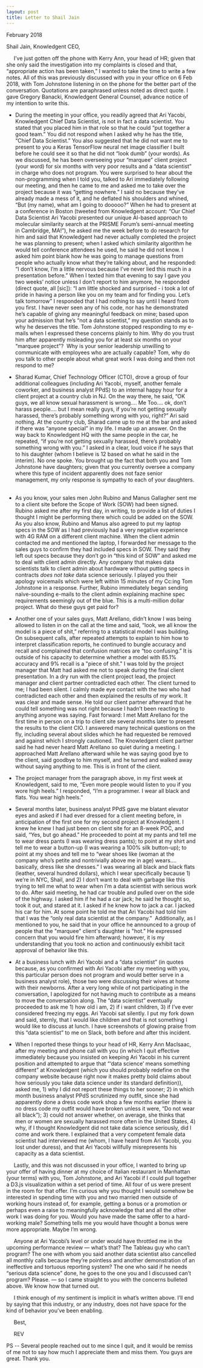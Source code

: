 ```yaml
---
layout: post
title: Letter to Shail Jain
---
```

February 2018

Shail Jain, Knowledgent CEO,

&nbsp;&nbsp;&nbsp;&nbsp;&nbsp;I’ve just gotten off the phone with Kerry Ann, your head of HR; given that she only said the investigation into my complaints is closed and that, “appropriate action has been taken,” I wanted to take the time to write a few notes.  All of this was previously discussed with you in your office on 6 Feb 2018, with Tom Johnstone listening in on the phone for the better part of the conversation.  Quotations are paraphrased unless noted as direct quote.  I gave Gregory Banacki, Knowledgent General Counsel, advance notice of my intention to write this.

* During the meeting in your office, you readily agreed that Ari Yacobi, Knowledgent Chief Data Scientist, is not in fact a data scientist.  You stated that you placed him in that role so that he could “put together a good team.”  You did not respond when I asked why he has the title, “Chief Data Scientist.”  You also suggested that he did not want me to present to you a Keras TensorFlow neural net image classifier I built before he could see it so that he did not “look dumb” (your words).  As we discussed, he has been overseeing your “marquee” client project (your word) for six months with very poor results and a “data scientist” in charge who does not program.  You were surprised to hear about the non-programming when I told you, talked to Ari immediately following our meeting, and then he came to me and asked me to take over the project because it was “getting nowhere.”  I said no because they've already made a mess of it, and he deflated his shoulders and whined, “But (my name), what am I going to dooooo?”  When he had to present at a conference in Boston (tweeted from Knowledgent account: “Our Chief Data Scientist Ari Yacobi presented our unique AI-based approach to molecular similarity search at the PRISME Forum’s semi-annual meeting in Cambridge, MA!”), he asked me the week before to do research for him and said that Knowledgent had never actually completed the project he was planning to present; when I asked which similarity algorithm he would tell conference attendees he used, he said he did not know.  I asked him point blank how he was going to manage questions from people who actually know what they’re talking about, and he responded: “I don’t know, I’m a little nervous because I’ve never lied this much in a presentation before.”  When I texted him that evening to say I gave you two weeks’ notice unless I don’t report to him anymore, he responded (direct quote, all [sic]): “I am little shocked and surprised - i took a lot of pride in having a person like you on my team and for finding you.  Let’s talk tomorrow”  I responded that I had nothing to say until I heard from you first.  I have never seen any of his code, nor has he demonstrated he’s capable of giving any meaningful feedback on mine; based upon your admission that he’s “not a data scientist,” my question stands as to why he deserves the title.  Tom Johnstone stopped responding to my e-mails when I expressed these concerns plainly to him.  Why do you trust him after apparently misleading you for at least six months on your “marquee project”?   Why is your senior leadership unwilling to communicate with employees who are actually capable?  Tom, why do you talk to other people about what great work I was doing and then not respond to me?

* Sharad Kumar, Chief Technology Officer (CTO), drove a group of four additional colleagues (including Ari Yacobi, myself, another female coworker, and business analyst PPdS) to an internal happy hour for a client project at a country club in NJ.  On the way there, he said, “OK guys, we all know sexual harassment is wrong…. Me Too…. ok, don’t harass people…. but I mean really guys, if you’re not getting sexually harassed, there’s probably something wrong with you, right?”  Ari said nothing.  At the country club, Sharad came up to me at the bar and asked if there was “anyone special” in my life.  I made up an answer.  On the way back to Knowledgent HQ with the same people in the car, he repeated, “if you’re not getting sexually harassed, there’s probably something wrong with you.”  I asked in a clear, loud voice if he says that to his daughter (whom I believe is 12 based on what he said in the interim).  No one spoke.  You brought up the fact that both you and Tom Johnstone have daughters; given that you currently oversee a company where this type of incident apparently does not faze senior management, my only response is sympathy to each of your daughters.   

* As you know, your sales men John Rubino and Manus Gallagher sent me to a client site before the Scope of Work (SOW) had been signed.  Rubino asked me after my first day, in writing, to provide a list of duties I thought I might be performing there which could be added on the SOW.  As you also know, Rubino and Manus also agreed to put my laptop specs in the SOW as I had previously had a very negative experience with 4G RAM on a different client machine.  When the client admin contacted me and mentioned the laptop, I forwarded her message to the sales guys to confirm they had included specs in SOW.  They said they left out specs because they don’t go in “this kind of SOW” and asked me to deal with client admin directly.  Any company that makes data scientists talk to client admin about hardware without putting specs in contracts *does not take* data science seriously.  I played you their apology voicemails which were left within 15 minutes of my Cc:ing Tom Johnstone in a response.  Further, Rubino immediately began sending naïve-sounding e-mails to the client admin explaining machine spec requirements seemingly out of the blue.  This is a multi-million dollar project.  What do these guys get paid for?    

* Another one of your sales guys, Matt Arellano, didn’t know I was being allowed to listen in on the call at the time and said, “look, we all know the model is a piece of shit,” referring to a statistical model I was building.  On subsequent calls, after repeated attempts to explain to him how to interpret classification reports, he continued to bungle accuracy and recall and complained that confusion matrices are “too confusing.”  It is outside of his capacity to determine whether a model with 85.1% accuracy and 9% recall is a "piece of shit."  I was told by the project manager that Matt had asked me not to speak during the final client presentation.  In a dry run with the client project lead, the project manager and client partner contradicted each other.  The client turned to me; I had been silent.  I calmly made eye contact with the two who had contradicted each other and then explained the results of *my* work.  It was clear and made sense.  He told our client partner afterward that he could tell something was not right because I hadn’t been reacting to anything anyone was saying.  Fast forward: I met Matt Arellano for the first time in person on a trip to client site several months later to present the results to the client CIO.  I answered many technical questions on the fly, including several about slides which he had requested be removed and against which I strongly cautioned.  The Knowledgent client partner said he had never heard Matt Arellano so quiet during a meeting.  I approached Matt Arellano afterward while he was saying good bye to the client, said goodbye to him myself, and he turned and walked away without saying anything to me.  This is in front of the client. 

* The project manager from the paragraph above, in my first week at Knowledgent, said to me, “Even more people would listen to you if you wore high heels.”  I responded, “I’m a programmer.  I wear all black and flats.  You wear high heels.” 

* Several months later, business analyst PPdS gave me blatant elevator eyes and asked if I had ever dressed for a client meeting before, in anticipation of the first one for my second project at Knowledgent.  I knew he knew I had just been on client site for an 8-week POC, and said, “Yes, but go ahead.”  He proceeded to point at my pants and tell me to wear dress pants (I was wearing dress pants); to point at my shirt and tell me to wear a button-up (I was wearing a 100% silk button-up); to point at my shoes and tell me to “wear shoes like (woman at the company who’s petite and nontrivially above me in age) wears…. basically, dress like she dresses.”  I was wearing all black and black flats (leather, several hundred dollars), which I wear specifically because 1) we’re in NYC, Shail, and 2) I don’t want to deal with garbage like this trying to tell me what to wear when I’m a data scientist with serious work to do.  After said meeting, he had car trouble and pulled over on the side of the highway.  I asked him if he had a car jack; he said he thought so, took it out, and stared at it.  I asked if he knew how to jack a car.  I jacked his car for him.  At some point he told me that Ari Yacobi had told him that I was the “only real data scientist at the company.”    Additionally, as I mentioned to you, he said that in your office he announced to a group of people that the "marquee" client's daughter is "hot."  He expressed concern that you would fire him afterward; however, it is my understanding that you took no action and continuously exhibit tacit approval of behavior like this.

*  At a business lunch with Ari Yacobi and a “data scientist” (in quotes because, as you confirmed with Ari Yacobi after my meeting with you, this particular person does not program and would better serve in a business analyst role), those two were discussing their wives at home with their newborns.  After a very long while of not participating in the conversation, I apologized for not having much to contribute as a means to move the conversation along.   The “data scientist” eventually proceeded to ask me 1) how old i am, 2) if i want children, 3) if I’ve ever considered freezing my eggs.  Ari Yacobi sat silently.  I put my fork down and said, sternly, that I would like children and that is not something I would like to discuss at lunch.  I have screenshots of glowing praise from this “data scientist” to me on Slack, both before and after this incident.   

* When I reported these things to your head of HR, Kerry Ann MacIsaac, after my meeting and phone call with you (in which I quit effective immediately because you insisted on keeping Ari Yacobi in his current position and attempted to argue that “‘data science’ means something different” at Knowledgent (which you should probably redefine on the company website because right now it makes pretty bold claims about how seriously you take data science under its standard definition)), asked me, 1) why I did not report these things to her sooner; 2) in which month business analyst PPdS scrutinized my outfit, since she had apparently done a dress code work shop a few months earlier (there is no dress code my outfit would have broken unless it were, “Do not wear all black”); 3) could not answer whether, on average, she thinks that men or women are sexually harassed more often in the United States, 4) why, if I thought Knowledgent did not take data science seriously, did I come and work there.  I explained that a very competent female data scientist had interviewed me (whom, I have heard from Ari Yacobi, you lost under duress), and that Ari Yacobi willfully misrepresents his capacity as a data scientist.  

&nbsp;&nbsp;&nbsp;&nbsp;&nbsp;Lastly, and this was not discussed in your office, I wanted to bring up your offer of having dinner at my choice of Italian restaurant in Manhattan (your terms) with you, Tom Johnstone, and Ari Yacobi if I could pull together a D3.js visualization within a set period of time.  All four of us were present in the room for that offer.  I’m curious why you thought I would somehow be interested in spending time with you and two married men outside of working hours instead of, for example, getting a bonus or a promotion or perhaps even a raise to meaningfully acknowledge that and all the other work I was doing for you.  Would you have made the same offer to a hard-working male?  Something tells me you would have thought a bonus were more appropriate.  Maybe I’m wrong.

&nbsp;&nbsp;&nbsp;&nbsp;&nbsp;Anyone at Ari Yacobi’s level or under would have throttled me in the upcoming performance review  — what’s that?  The Tableau guy who can’t program?  The one with whom you said another data scientist also cancelled all monthly calls because they’re pointless and another demonstration of an ineffective and tortuous reporting system?  The one who said if he needs “serious data science” done, he goes to the one you and I discussed can’t program?  Please. —  so I came straight to you with the concerns bulleted above.  We know how that turned out.

&nbsp;&nbsp;&nbsp;&nbsp;&nbsp;I think enough of my sentiment is implicit in what’s written above.  I’ll end by saying that this industry, or any industry, does not have space for the kind of behavior you’ve been enabling.

&nbsp;&nbsp;&nbsp;&nbsp;&nbsp;Best,

&nbsp;&nbsp;&nbsp;&nbsp;&nbsp;REV

PS -- Several people reached out to me since I quit, and it would be remiss of me not to say how much I appreciate them and miss them.  You guys are great.  Thank you.
